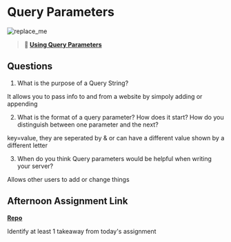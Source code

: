 # Query Parameters

![replace_me](https://codeworks.blob.core.windows.net/public/assets/img/illustrations/placeholder.svg)

> **📖 [Using Query Parameters](https://codeworksacademy.com/fs-student-guide/resources/wk5/01-Query-Parameters)**

## Questions

1. What is the purpose of a Query String?

It allows you to pass info to and from a website by simpoly adding or appending

2. What is the format of a query parameter? How does it start? How do you distinguish between one parameter and the next?

key=value, they are seperated by & or can have a different value shown by a different letter

3. When do you think Query parameters would be helpful when writing your server?

Allows other users to add or change things

## Afternoon Assignment Link

**[Repo](https://github.com/zaneljensen/BurgerShack)**

Identify at least 1 takeaway from today's assignment
